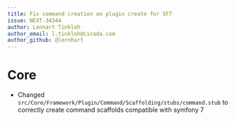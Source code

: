 ```yaml
---
title: Fix command creation on plugin create for SF7
issue: NEXT-34344
author: Lennart Tinkloh
author_email: l.tinkloh@cicada.com
author_github: @lernhart
---
```

# Core
* Changed `src/Core/Framework/Plugin/Command/Scaffolding/stubs/command.stub` to correctly create command scaffolds compatible with symfony 7
